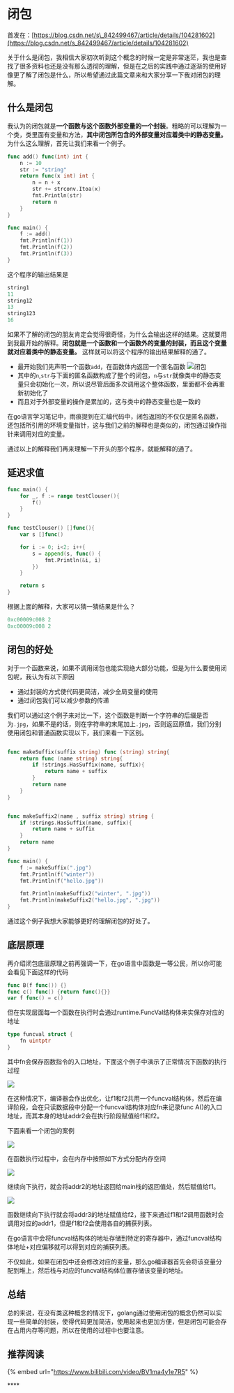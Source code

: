 # 闭包

首发在：[https://blog.csdn.net/s\_842499467/article/details/104281602](https://blog.csdn.net/s_842499467/article/details/104281602)

关于什么是闭包，我相信大家初次听到这个概念的时候一定是非常迷茫，我也是查找了很多资料也还是没有那么透彻的理解，但是在之后的实践中通过逐渐的使用好像更了解了闭包是什么，所以希望通过此篇文章来和大家分享一下我对闭包的理解。

## 什么是闭包

我认为的闭包就是**一个函数与这个函数外部变量的一个封装**。粗略的可以理解为一个类，类里面有变量和方法，**其中闭包所包含的外部变量对应着类中的静态变量。** 为什么这么理解，首先让我们来看一个例子。

```go
func add() func(int) int {
	n := 10
	str := "string"
	return func(x int) int {
		n = n + x
		str += strconv.Itoa(x)
		fmt.Println(str)
		return n
	}
}

func main() {
	f := add()
	fmt.Println(f(1))
	fmt.Println(f(2))
	fmt.Println(f(3))
}
```

这个程序的输出结果是

```go
string1
11
string12
13
string123
16
```

如果不了解的闭包的朋友肯定会觉得很奇怪，为什么会输出这样的结果。这就要用到我最开始的解释。**闭包就是一个函数和一个函数外的变量的封装，而且这个变量就对应着类中的静态变量。** 这样就可以将这个程序的输出结果解释的通了。

* 最开始我们先声明一个函数`add`，在函数体内返回一个匿名函数  ![&#x95ED;&#x5305;](https://img-blog.csdnimg.cn/20200212175537911.png?x-oss-process=image/watermark,type_ZmFuZ3poZW5naGVpdGk,shadow_10,text_aHR0cHM6Ly9ibG9nLmNzZG4ubmV0L3NfODQyNDk5NDY3,size_16,color_FFFFFF,t_70)
* 其中的`n`,`str`与下面的匿名函数构成了整个的闭包，`n`与`str`就像类中的静态变量只会初始化一次，所以说尽管后面多次调用这个整体函数，里面都不会再重新初始化了
* 而且对于外部变量的操作是累加的，这与类中的静态变量也是一致的

在go语言学习笔记中，雨痕提到在汇编代码中，闭包返回的不仅仅是匿名函数，还包括所引用的环境变量指针，这与我们之前的解释也是类似的，闭包通过操作指针来调用对应的变量。

通过以上的解释我们再来理解一下开头的那个程序，就能解释的通了。

## 延迟求值

```go
func main() {
	for _, f := range testClouser(){
		f()
	}
}

func testClouser() []func(){
	var s []func()

	for i := 0; i<2; i++{
		s = append(s, func() {
			fmt.Println(&i, i)
		})
	}

	return s
}
```

根据上面的解释，大家可以猜一猜结果是什么？

```go
0xc00009c008 2
0xc00009c008 2
```

## 闭包的好处

对于一个函数来说，如果不调用闭包也能实现绝大部分功能，但是为什么要使用闭包呢，我认为有以下原因

* 通过封装的方式使代码更简洁，减少全局变量的使用
* 通过闭包我们可以减少参数的传递

我们可以通过这个例子来对比一下，这个函数是判断一个字符串的后缀是否为`.jpg`，如果不是的话，则在字符串的末尾加上`.jpg`，否则返回原值，我们分别使用闭包和普通函数实现以下，我们来看一下区别。

```go

func makeSuffix(suffix string) func (string) string{
	return func (name string) string{
		if !strings.HasSuffix(name, suffix){
			return name + suffix
		}
		return name
	}
}


func makeSuffix2(name , suffix string) string {
	if !strings.HasSuffix(name, suffix){
		return name + suffix
	}
	return name
}

func main() {
	f := makeSuffix(".jpg")
	fmt.Println(f("winter"))
	fmt.Println(f("hello.jpg"))
	
    fmt.Println(makeSuffix2("winter", ".jpg"))
	fmt.Println(makeSuffix2("hello.jpg", ".jpg"))
}
```

通过这个例子我想大家能够更好的理解闭包的好处了。

## 底层原理

再介绍闭包底层原理之前再强调一下，在go语言中函数是一等公民，所以你可能会看见下面这样的代码

```go
func B(f func()) {}
func c() func() {return func(){}}
var f func() = c()
```

但在实现层面每一个函数在执行时会通过runtime.FuncVal结构体来实保存对应的地址

```go
type funcval struct {
    fn uintptr
}
```

其中fn会保存函数指令的入口地址，下面这个例子中演示了正常情况下函数的执行过程

![](../../.gitbook/assets/image%20%2847%29.png)

在这种情况下，编译器会作出优化，让f1和f2共用一个funcval结构体，然后在编译阶段，会在只读数据段中分配一个funcval结构体对应fn来记录func A\(\)的入口地址，而其本身的地址addr2会在执行阶段赋值给f1和f2。

下面来看一个闭包的案例

![](../../.gitbook/assets/image%20%2852%29.png)

在函数执行过程中，会在内存中按照如下方式分配内存空间

![](../../.gitbook/assets/image%20%2850%29.png)

继续向下执行，就会将addr2的地址返回给main栈的返回值处，然后赋值给f1。

![](../../.gitbook/assets/image%20%2854%29.png)

函数继续向下执行就会将addr3的地址赋值给f2，接下来通过f1和f2调用函数时会调用对应的addr1，但是f1和f2会使用各自的捕获列表。

在go语言中会将funcval结构体的地址存储到特定的寄存器中，通过funcval结构体地址+对应偏移就可以得到对应的捕获列表。

不仅如此，如果在闭包中还会修改对应的变量，那么go编译器首先会将该变量分配到堆上，然后栈与对应的funcval结构体位置存储该变量的地址。

## 总结

总的来说，在没有类这种概念的情况下，golang通过使用闭包的概念仍然可以实现一些简单的封装，使得代码更加简洁，使用起来也更加方便，但是闭包可能会存在占用内存等问题，所以在使用的过程中也要注意。

## **推荐阅读**

{% embed url="https://www.bilibili.com/video/BV1ma4y1e7R5" %}

\*\*\*\*

